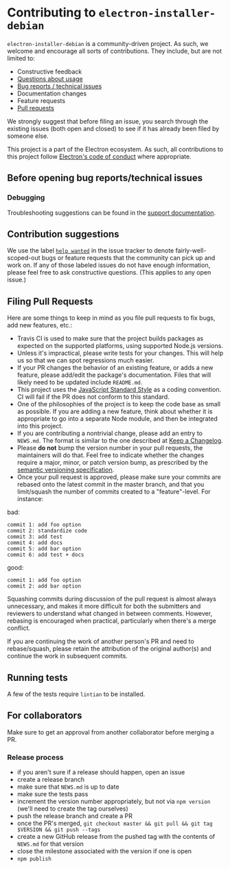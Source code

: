 # Contributing to `electron-installer-debian`

`electron-installer-debian` is a community-driven project. As such, we welcome and encourage all
sorts of contributions. They include, but are not limited to:

- Constructive feedback
- [Questions about usage](https://github.com/unindented/electron-installer-debian/blob/master/SUPPORT.md)
- [Bug reports / technical issues](#before-opening-bug-reportstechnical-issues)
- Documentation changes
- Feature requests
- [Pull requests](#filing-pull-requests)

We strongly suggest that before filing an issue, you search through the existing issues (both open
and closed) to see if it has already been filed by someone else.

This project is a part of the Electron ecosystem. As such, all contributions to this project follow
[Electron's code of conduct](https://github.com/electron/electron/blob/master/CODE_OF_CONDUCT.md)
where appropriate.

## Before opening bug reports/technical issues

### Debugging

Troubleshooting suggestions can be found in the [support
documentation](https://github.com/unindented/electron-installer-debian/blob/master/SUPPORT.md#troubleshooting).

## Contribution suggestions

We use the label [`help wanted`](https://github.com/unindented/electron-installer-debian/issues?q=is%3Aopen+is%3Aissue+label%3A%22help+wanted%22) in the issue tracker to denote fairly-well-scoped-out bugs or feature requests that the community can pick up and work on. If any of those labeled issues do not have enough information, please feel free to ask constructive questions. (This applies to any open issue.)

## Filing Pull Requests

Here are some things to keep in mind as you file pull requests to fix bugs, add new features, etc.:

* Travis CI is used to make sure that the project builds packages as expected on the supported
  platforms, using supported Node.js versions.
* Unless it's impractical, please write tests for your changes. This will help us so that we can
  spot regressions much easier.
* If your PR changes the behavior of an existing feature, or adds a new feature, please add/edit
  the package's documentation. Files that will likely need to be updated include `README.md`.
* This project uses the [JavaScript Standard Style](https://standardjs.com/) as a coding convention.
  CI will fail if the PR does not conform to this standard.
* One of the philosophies of the project is to keep the code base as small as possible. If you are
  adding a new feature, think about whether it is appropriate to go into a separate Node module,
  and then be integrated into this project.
* If you are contributing a nontrivial change, please add an entry to `NEWS.md`. The format is
  similar to the one described at [Keep a Changelog](http://keepachangelog.com/).
* Please **do not** bump the version number in your pull requests, the maintainers will do that.
  Feel free to indicate whether the changes require a major, minor, or patch version bump, as
  prescribed by the [semantic versioning specification](http://semver.org/).
* Once your pull request is approved, please make sure your commits are rebased onto the latest
  commit in the master branch, and that you limit/squash the number of commits created to a
  "feature"-level. For instance:

bad:

```
commit 1: add foo option
commit 2: standardize code
commit 3: add test
commit 4: add docs
commit 5: add bar option
commit 6: add test + docs
```

good:

```
commit 1: add foo option
commit 2: add bar option
```

Squashing commits during discussion of the pull request is almost always unnecessary, and makes it
more difficult for both the submitters and reviewers to understand what changed in between comments.
However, rebasing is encouraged when practical, particularly when there's a merge conflict.

If you are continuing the work of another person's PR and need to rebase/squash, please retain the
attribution of the original author(s) and continue the work in subsequent commits.

## Running tests

A few of the tests require `lintian` to be installed.

## For collaborators

Make sure to get an approval from another collaborator before merging a PR.

### Release process

- if you aren't sure if a release should happen, open an issue
- create a release branch
- make sure that `NEWS.md` is up to date
- make sure the tests pass
- increment the version number appropriately, but not via `npm version` (we'll need to create the
  tag ourselves)
- push the release branch and create a PR
- once the PR's merged, `git checkout master && git pull && git tag $VERSION && git push --tags`
- create a new GitHub release from the pushed tag with the contents of `NEWS.md` for that version
- close the milestone associated with the version if one is open
- `npm publish`
